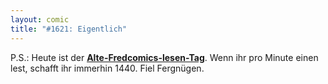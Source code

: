 ```yaml
---
layout: comic
title: "#1621: Eigentlich"
---
```


P.S.: 
Heute ist der <a href="http://www.fonflatter.de/kalender"><strong>Alte-Fredcomics-lesen-Tag</strong></a>. Wenn ihr pro Minute einen lest, schafft ihr immerhin 1440. 
Fiel Fergnügen.
